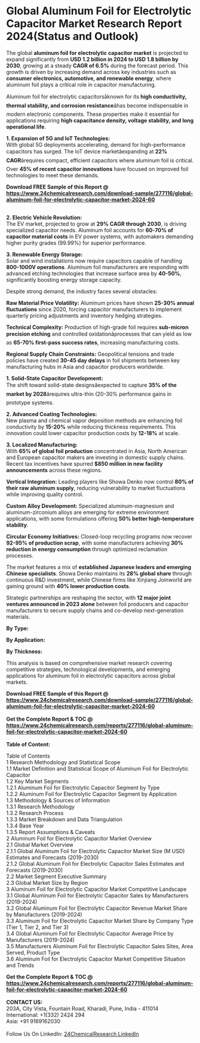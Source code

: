 <h1>Global Aluminum Foil for Electrolytic Capacitor Market Research Report 2024(Status and Outlook)</h1><p>The global <strong>aluminum foil for electrolytic capacitor market</strong> is projected to expand significantly from <strong>USD 1.2 billion in 2024 to USD 1.8 billion by 2030</strong>, growing at a steady <strong>CAGR of 6.5%</strong> during the forecast period. This growth is driven by increasing demand across key industries such as <strong>consumer electronics, automotive, and renewable energy</strong>, where aluminum foil plays a critical role in capacitor manufacturing.</p><p>Aluminum foil for electrolytic capacitorsâknown for its <strong>high conductivity, thermal stability, and corrosion resistance</strong>âhas become indispensable in modern electronic components. These properties make it essential for applications requiring <strong>high capacitance density, voltage stability, and long operational life</strong>.</p><p><strong>1. Expansion of 5G and IoT Technologies:</strong><br>
With global 5G deployments accelerating, demand for high-performance capacitors has surged. The IoT device marketâexpanding at <strong>22% CAGR</strong>ârequires compact, efficient capacitors where aluminum foil is critical. Over <strong>45% of recent capacitor innovations</strong> have focused on improved foil technologies to meet these demands.</p><div><b>Download FREE Sample of this Report @ 
            <a href="https://www.24chemicalresearch.com/download-sample/277116/global-aluminum-foil-for-electrolytic-capacitor-market-2024-60">
            https://www.24chemicalresearch.com/download-sample/277116/global-aluminum-foil-for-electrolytic-capacitor-market-2024-60</a></b></div><br><p><strong>2. Electric Vehicle Revolution:</strong><br>
The EV market, projected to grow at <strong>29% CAGR through 2030</strong>, is driving specialized capacitor needs. Aluminum foil accounts for <strong>60-70% of capacitor material costs</strong> in EV power systems, with automakers demanding higher purity grades (99.99%) for superior performance.</p><p><strong>3. Renewable Energy Storage:</strong><br>
Solar and wind installations now require capacitors capable of handling <strong>800-1000V operations</strong>. Aluminum foil manufacturers are responding with advanced etching technologies that increase surface area by <strong>40-50%</strong>, significantly boosting energy storage capacity.</p><p>Despite strong demand, the industry faces several obstacles:</p><p><strong>Raw Material Price Volatility:</strong> Aluminum prices have shown <strong>25-30% annual fluctuations</strong> since 2020, forcing capacitor manufacturers to implement quarterly pricing adjustments and inventory hedging strategies.</p><p><strong>Technical Complexity:</strong> Production of high-grade foil requires <strong>sub-micron precision etching</strong> and controlled oxidationâprocesses that can yield as low as <strong>65-70% first-pass success rates</strong>, increasing manufacturing costs.</p><p><strong>Regional Supply Chain Constraints:</strong> Geopolitical tensions and trade policies have created <strong>30-45 day delays</strong> in foil shipments between key manufacturing hubs in Asia and capacitor producers worldwide.</p><p><strong>1. Solid-State Capacitor Development:</strong><br>
The shift toward solid-state designsâexpected to capture <strong>35% of the market by 2028</strong>ârequires ultra-thin (20-30% performance gains in prototype systems.</p><p><strong>2. Advanced Coating Technologies:</strong><br>
New plasma and chemical vapor deposition methods are enhancing foil conductivity by <strong>15-20%</strong> while reducing thickness requirements. This innovation could lower capacitor production costs by <strong>12-18%</strong> at scale.</p><p><strong>3. Localized Manufacturing:</strong><br>
With <strong>65% of global foil production</strong> concentrated in Asia, North American and European capacitor makers are investing in domestic supply chains. Recent tax incentives have spurred <strong>$850 million in new facility announcements</strong> across these regions.</p><p><strong>Vertical Integration:</strong> Leading players like Showa Denko now control <strong>80% of their raw aluminum supply</strong>, reducing vulnerability to market fluctuations while improving quality control.</p><p><strong>Custom Alloy Development:</strong> Specialized aluminum-magnesium and aluminum-zirconium alloys are emerging for extreme environment applications, with some formulations offering <strong>50% better high-temperature stability</strong>.</p><p><strong>Circular Economy Initiatives:</strong> Closed-loop recycling programs now recover <strong>92-95% of production scrap</strong>, with some manufacturers achieving <strong>30% reduction in energy consumption</strong> through optimized reclamation processes.</p><p>The market features a mix of <strong>established Japanese leaders and emerging Chinese specialists</strong>. Showa Denko maintains its <strong>28% global share</strong> through continuous R&amp;D investment, while Chinese firms like Xinjiang Joinworld are gaining ground with <strong>40% lower production costs</strong>.</p><p>Strategic partnerships are reshaping the sector, with <strong>12 major joint ventures announced in 2023 alone</strong> between foil producers and capacitor manufacturers to secure supply chains and co-develop next-generation materials.</p><p><strong>By Type:</strong></p><p><strong>By Application:</strong></p><p><strong>By Thickness:</strong></p><p>This analysis is based on comprehensive market research covering competitive strategies, technological developments, and emerging applications for aluminum foil in electrolytic capacitors across global markets.</p><div><b>Download FREE Sample of this Report @ 
            <a href="https://www.24chemicalresearch.com/download-sample/277116/global-aluminum-foil-for-electrolytic-capacitor-market-2024-60">
            https://www.24chemicalresearch.com/download-sample/277116/global-aluminum-foil-for-electrolytic-capacitor-market-2024-60</a></b></div><br><div><b>Get the Complete Report & TOC @ 
            <a href="https://www.24chemicalresearch.com/reports/277116/global-aluminum-foil-for-electrolytic-capacitor-market-2024-60">
            https://www.24chemicalresearch.com/reports/277116/global-aluminum-foil-for-electrolytic-capacitor-market-2024-60</a></b></div><br>
            <b>Table of Content:</b><p>Table of Contents<br />
1 Research Methodology and Statistical Scope<br />
1.1 Market Definition and Statistical Scope of Aluminum Foil for Electrolytic Capacitor<br />
1.2 Key Market Segments<br />
1.2.1 Aluminum Foil for Electrolytic Capacitor Segment by Type<br />
1.2.2 Aluminum Foil for Electrolytic Capacitor Segment by Application<br />
1.3 Methodology & Sources of Information<br />
1.3.1 Research Methodology<br />
1.3.2 Research Process<br />
1.3.3 Market Breakdown and Data Triangulation<br />
1.3.4 Base Year<br />
1.3.5 Report Assumptions & Caveats<br />
2 Aluminum Foil for Electrolytic Capacitor Market Overview<br />
2.1 Global Market Overview<br />
2.1.1 Global Aluminum Foil for Electrolytic Capacitor Market Size (M USD) Estimates and Forecasts (2019-2030)<br />
2.1.2 Global Aluminum Foil for Electrolytic Capacitor Sales Estimates and Forecasts (2019-2030)<br />
2.2 Market Segment Executive Summary<br />
2.3 Global Market Size by Region<br />
3 Aluminum Foil for Electrolytic Capacitor Market Competitive Landscape<br />
3.1 Global Aluminum Foil for Electrolytic Capacitor Sales by Manufacturers (2019-2024)<br />
3.2 Global Aluminum Foil for Electrolytic Capacitor Revenue Market Share by Manufacturers (2019-2024)<br />
3.3 Aluminum Foil for Electrolytic Capacitor Market Share by Company Type (Tier 1, Tier 2, and Tier 3)<br />
3.4 Global Aluminum Foil for Electrolytic Capacitor Average Price by Manufacturers (2019-2024)<br />
3.5 Manufacturers Aluminum Foil for Electrolytic Capacitor Sales Sites, Area Served, Product Type<br />
3.6 Aluminum Foil for Electrolytic Capacitor Market Competitive Situation and Trends<br />
</p><div><b>Get the Complete Report & TOC @ 
            <a href="https://www.24chemicalresearch.com/reports/277116/global-aluminum-foil-for-electrolytic-capacitor-market-2024-60">
            https://www.24chemicalresearch.com/reports/277116/global-aluminum-foil-for-electrolytic-capacitor-market-2024-60</a></b></div><br><b>CONTACT US:</b><br>
            203A, City Vista, Fountain Road, Kharadi, Pune, India - 411014<br>
            International: +1(332) 2424 294<br>
            Asia: +91 9169162030 <br><br>
            Follow Us On LinkedIn: <a href="https://www.linkedin.com/company/24chemicalresearch/">24ChemicalResearch LinkedIn</a>
